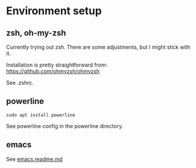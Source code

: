 # Environment setup
## zsh, oh-my-zsh
Currently trying out zsh. There are some adjustments, but I might stick with it.

Installation is pretty straightforward from: https://github.com/ohmyzsh/ohmyzsh

See .zshrc.
## powerline
```
sudo apt install powerline
```
See powerline config in the powerline directory.

## emacs
See [emacs.readme.md](emacs.readme.md)
